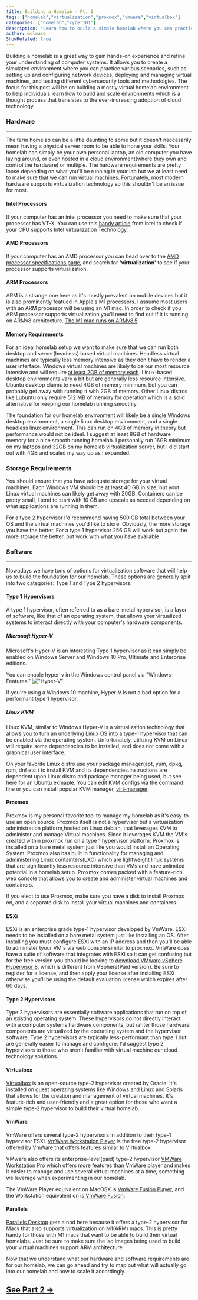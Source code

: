 ```yaml
---
title: Building a Homelab - Pt. 1
tags: ["homelab","virtualization","proxmox","vmware","virtualbox"]
categories: ["homelab","cyber101"]
description: "Learn how to build a simple homelab where you can practice different scenarios and test cybersecurity tools and techniques."
author: molware
ShowRelated: true
---
```


Building a homelab is a great way to gain hands-on experience and refine your understanding of computer systems. It allows you to create a simulated environment where you can practice various scenarios, such as setting up and configuring network devices, deploying and managing virtual machines, and testing different cybersecurity tools and methodolgies. The focus for this post will be on building a mostly virtual homelab environment to help individuals learn how to build and scale environments which is a thought process that translates to the ever-increasing adoption of cloud technology.

### Hardware
---
The term homelab can be a little daunting to some but it doesn't neccesarily mean having a physical server room to be able to hone your skills. Your homelab can simply be your own personal laptop, an old computer you have laying around, or even hosted in a cloud environment(where they own and control the hardware) or multiple. The hardware requirements are pretty loose depending on what you'll be running in your lab but we at least need to make sure that we can run [virtual machines](https://en.wikipedia.org/wiki/Virtual_machine). Fortunately, most modern hardware supports virtualization technology so this shouldn't be an issue for most.

#### Intel Processors
If your computer has an intel processor you need to make sure that your processor has VT-X. You can use this [handy article](https://www.intel.com/content/www/us/en/support/articles/000005486/processors.html) from Intel to check if your CPU supports Intel virtualization Technology.

#### AMD Processors
If your computer has an AMD processor you can head over to the [AMD processor specifications page](https://www.amd.com/en/products/specifications/processors), and search for **'virtualization'** to see if your processor supports virtualization.

#### ARM Processors
ARM is a strange one here as it's mostly prevalent on mobile devices but it is also prominently featued in Apple's M1 processors. I assume most users with an ARM processor will be using an M1 mac. In order to check if you ARM processor supports virtualization you'll need to find out if it is running on ARMv8 architecture. [The M1 mac runs on ARMv8.5](https://en.wikipedia.org/wiki/Apple_M1)

#### Memory Requirements
For an ideal homelab setup we want to make sure that we can run both desktop and server(headless) based virtual machines. Headless virtual machines are typically less memory intensive as they don't have to render a user interface. Windows virtual machines are likely to be our most resource intensive and will require [at least 2GB of memory each](https://support.microsoft.com/en-us/windows/windows-10-system-requirements-6d4e9a79-66bf-7950-467c-795cf0386715). Linux-based desktop environments vary a bit but are generally less resource intensive. Ubuntu desktop claims to need 4GB of memory minimum, but you can probably get away with running it with 2GB of memory. Other Linux distros like Lubuntu only require 512 MB of memory for operation which is a solid alternative for keeping our homelab running smoothly. 

The foundation for our homelab environment will likely be a single Windows desktop environment, a single linux desktop environment, and a single headless linux environment. This can run on 4GB of memory in theory but performance would not be ideal. I suggest at least 8GB of hardware memory for a nice smooth running homelab. I personally run 16GB minimum on my laptops and 32GB on my homelab virtualization server, but I did start out with 4GB and scaled my way up as I expanded.

### Storage Requirements
You should ensure that you have adequate storage for your virtual machines. Each Windows VM should be at least 40 GB in size, but yout Linux virtual machines can likely get away with 20GB. Containers can be pretty small, I tend to start with 10 GB and upscale as needed depending on what applications are running in them.

For a type 2 hypervisor I'd recommend having 500 GB total between your OS and the virtual machines you'd like to store. Obviously, the more storage you have the better. For a type 1 hypervisor 256 GB will work but again the more storage the better, but work with what you have available

### Software
---
Nowadays we have tons of options for virtualization software that will help us to build the foundation for our homelab. These options are generally split into two categories: Type 1 and Type 2 hypervisors.

#### Type 1 Hypervisors
A type 1 hypervisor, often referred to as a bare-metal hypervisor, is a layer of software, like that of an operating system, that allows your virtualized systems to interact directly with your computer's hardware components. 

##### Microsoft Hyper-V
Microsoft's Hyper-V is an interesting Type 1 hypervisor as it can simply be enabled on Windows Server and Windows 10 Pro, Ultimate and Enterprise editions. 

You can enable hyper-v in the Windows control panel via "Windows Features."
!["Hyper-V"](/uploads/1/hyper-v.png)

If you're using a Windows 10 machine, Hyper-V is not a bad option for a performant type 1 hypervisor.

##### Linux KVM

Linux KVM, similar to Windows Hyper-V is a virtualization technology that allows you to turn an underlying Linux OS into a type-1 hypervisor that can be enabled via the operating system. Unfortunately, utilizing KVM on Linux will require some dependencies to be installed, and does not come with a graphical user interface. 

 On your favorite Linux distro use your package manager(apt, yum, dpkg, rpm, dnf etc.) to install KVM and its dependencies.Instructions are dependent upon Linux distro and package manager being used, but see [here](https://ubuntu.com/blog/kvm-hyphervisor) for an Ubuntu exmaple. You can edit KVM configs via the command line or you can install  popular KVM manager, [virt-manager](https://virt-manager.org/).

#### Proxmox
Proxmox is my personal favorite tool to manage my homelab as it's easy-to-use an open source. Proxmox itself is not a hypervisor but a virtuaization administration platform,hosted on Linux debian, that leverages KVM to administer and manage Virtual machines. Since it leverages KVM the VM's created within proxmox run on a type 1 hypervisor platform. Proxmox is installed on a bare metal system just like you would install an Operating System. Proxmox also has built in functionality for managing and administering Linux containters(LXC) which are lightweight linux systems that are significantly less resource intensive than VMs and have unlimited potential in a homelab setup. Proxmox comes packed with a feature-rich web console that allows you to create and administer virtual machines and containers.

If you elect to use Proxmox, make sure you have a disk to install Proxmox on, and a separate disk  to install your virtual machines and containers.

#### ESXi
ESXi is an enterprise grade type-1 hypervisor developed by VmWare. ESXi needs to be installed on a bare metal system just like installing an OS. After installing you must configure ESXi with an IP address and then you'll be able to administer tyour VM's via web console similar to proxmox. VmWare does have a suite of software that integrates with ESXi so it can get confusing but for the free version you should be looking to [download VMware vSphere Hypervisor 8](https://customerconnect.vmware.com/evalcenter?p=free-esxi8), which is different from VSphere(Paid version). Be sure to register for a license, and then apply your license after installing ESXi otherwise you'll be using the default evaluation license which expires after 60 days.

#### Type 2 Hypervisors

Type 2 hypervisors are essentially software applications that run on top of an existing operating system. These hypervisors do not directly interact with a computer systems hardware components, but rahter those hardware components are virtualized by the operatiing system and the hypervisor software. Type 2 hypervisors are typically less-performant than type 1 but are generally easier to manage and configure. I'd suggest type 2 hypervisors to those who aren't familiar with virtual machine our cloud technology solutions.

#### Virtualbox
[Virtualbox](https://www.virtualbox.org/) is an open-source type-2 hypervisor created by Oracle. It's installed on guest operating systems like Windows and Linux and Solaris that allows for the  creation and management of virtual machines. It's feature-rich and user-friendly and a great option for those who want a simple type-2 hypervisor to build their virtual homelab.


#### VmWare
VmWare offers several type-2 hypervisors in addition to their type-1 hypervisor ESXi. [VmWare Workstation Player](https://www.vmware.com/products/workstation-player.html) is the free type-2 hypervisor offered by VmWare that offers features similar to Virtualbox. 

VMware also offers its enterprise-level(paid) type-2 hypervisor [VMWare Workstation Pro](https://www.vmware.com/products/workstation-pro/workstation-pro-evaluation.html) which offers more features than VmWare player and makes it easier to manage and use several virtual machines at a time, something we leverage when experimenting in our homelab.

The VmWare Player equivalent on MacOSX is [VmWare Fusion Player](https://customerconnect.vmware.com/en/evalcenter?p=fusion-player-personal-13), and the Workstation equivalent on is [VmWare Fusion](https://www.vmware.com/products/fusion/fusion-evaluation.html). 

#### Parallels
[Parallels Desktop](https://www.parallels.com/products/desktop/) gets a nod here because it offers a type-2 hypervisor for Macs that also supports virtualization on M1(ARM) macs. This is pretty handy for those with M1 macs that want to be able to build their virtual homelabs. Just be sure to make sure the iso images being used to build your virtual machines support ARM architecture.

Now that we understand what our hardware and software requirements are for our homelab, we can go ahead and try to map out what will actually go into our homelab and how to scale it accordingly.

## [See Part 2 &rarr;](/blog/2-building_a_homelab_2) 

